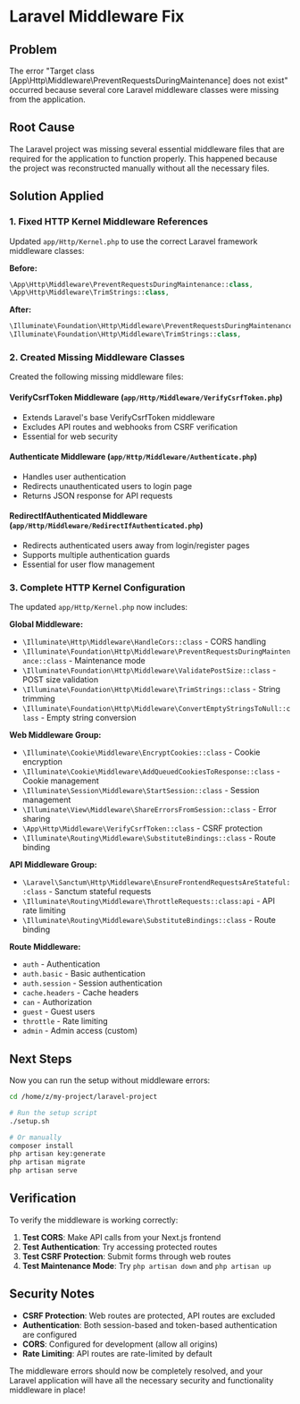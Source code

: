 # Laravel Middleware Fix

## Problem
The error "Target class [App\Http\Middleware\PreventRequestsDuringMaintenance] does not exist" occurred because several core Laravel middleware classes were missing from the application.

## Root Cause
The Laravel project was missing several essential middleware files that are required for the application to function properly. This happened because the project was reconstructed manually without all the necessary files.

## Solution Applied

### 1. **Fixed HTTP Kernel Middleware References**
Updated `app/Http/Kernel.php` to use the correct Laravel framework middleware classes:

**Before:**
```php
\App\Http\Middleware\PreventRequestsDuringMaintenance::class,
\App\Http\Middleware\TrimStrings::class,
```

**After:**
```php
\Illuminate\Foundation\Http\Middleware\PreventRequestsDuringMaintenance::class,
\Illuminate\Foundation\Http\Middleware\TrimStrings::class,
```

### 2. **Created Missing Middleware Classes**
Created the following missing middleware files:

#### **VerifyCsrfToken Middleware** (`app/Http/Middleware/VerifyCsrfToken.php`)
- Extends Laravel's base VerifyCsrfToken middleware
- Excludes API routes and webhooks from CSRF verification
- Essential for web security

#### **Authenticate Middleware** (`app/Http/Middleware/Authenticate.php`)
- Handles user authentication
- Redirects unauthenticated users to login page
- Returns JSON response for API requests

#### **RedirectIfAuthenticated Middleware** (`app/Http/Middleware/RedirectIfAuthenticated.php`)
- Redirects authenticated users away from login/register pages
- Supports multiple authentication guards
- Essential for user flow management

### 3. **Complete HTTP Kernel Configuration**
The updated `app/Http/Kernel.php` now includes:

**Global Middleware:**
- `\Illuminate\Http\Middleware\HandleCors::class` - CORS handling
- `\Illuminate\Foundation\Http\Middleware\PreventRequestsDuringMaintenance::class` - Maintenance mode
- `\Illuminate\Foundation\Http\Middleware\ValidatePostSize::class` - POST size validation
- `\Illuminate\Foundation\Http\Middleware\TrimStrings::class` - String trimming
- `\Illuminate\Foundation\Http\Middleware\ConvertEmptyStringsToNull::class` - Empty string conversion

**Web Middleware Group:**
- `\Illuminate\Cookie\Middleware\EncryptCookies::class` - Cookie encryption
- `\Illuminate\Cookie\Middleware\AddQueuedCookiesToResponse::class` - Cookie management
- `\Illuminate\Session\Middleware\StartSession::class` - Session management
- `\Illuminate\View\Middleware\ShareErrorsFromSession::class` - Error sharing
- `\App\Http\Middleware\VerifyCsrfToken::class` - CSRF protection
- `\Illuminate\Routing\Middleware\SubstituteBindings::class` - Route binding

**API Middleware Group:**
- `\Laravel\Sanctum\Http\Middleware\EnsureFrontendRequestsAreStateful::class` - Sanctum stateful requests
- `\Illuminate\Routing\Middleware\ThrottleRequests::class:api` - API rate limiting
- `\Illuminate\Routing\Middleware\SubstituteBindings::class` - Route binding

**Route Middleware:**
- `auth` - Authentication
- `auth.basic` - Basic authentication
- `auth.session` - Session authentication
- `cache.headers` - Cache headers
- `can` - Authorization
- `guest` - Guest users
- `throttle` - Rate limiting
- `admin` - Admin access (custom)

## Next Steps

Now you can run the setup without middleware errors:

```bash
cd /home/z/my-project/laravel-project

# Run the setup script
./setup.sh

# Or manually
composer install
php artisan key:generate
php artisan migrate
php artisan serve
```

## Verification

To verify the middleware is working correctly:

1. **Test CORS**: Make API calls from your Next.js frontend
2. **Test Authentication**: Try accessing protected routes
3. **Test CSRF Protection**: Submit forms through web routes
4. **Test Maintenance Mode**: Try `php artisan down` and `php artisan up`

## Security Notes

- **CSRF Protection**: Web routes are protected, API routes are excluded
- **Authentication**: Both session-based and token-based authentication are configured
- **CORS**: Configured for development (allow all origins)
- **Rate Limiting**: API routes are rate-limited by default

The middleware errors should now be completely resolved, and your Laravel application will have all the necessary security and functionality middleware in place!